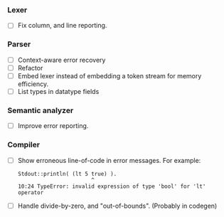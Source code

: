 ### Lexer
- [ ] Fix column, and line reporting.

### Parser
- [ ] Context-aware error recovery
- [ ] Refactor
- [ ] Embed lexer instead of embedding a token stream for memory efficiency.
- [ ] List types in datatype fields

### Semantic analyzer
- [ ] Improve error reporting. 

### Compiler 
- [ ] Show erroneous line-of-code in error messages. For example:
  ```
  Stdout::println( (lt 5 true) ).
                         ^
  10:24 TypeError: invalid expression of type 'bool' for 'lt' operator
  ```


- [ ] Handle divide-by-zero, and "out-of-bounds". (Probably in codegen)